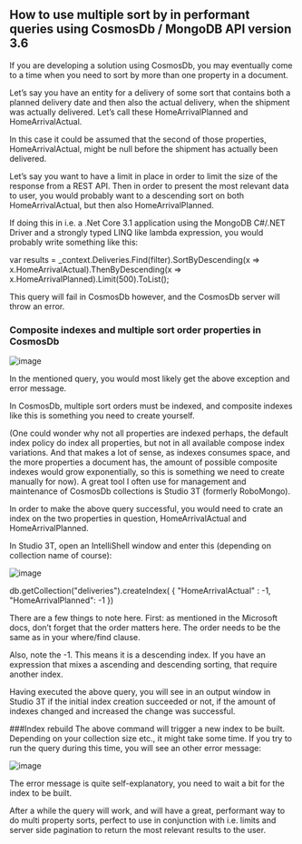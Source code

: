 ## How to use multiple sort by in performant queries using CosmosDb / MongoDB API version 3.6

If you are developing a solution using CosmosDb, you may eventually come to a time when you need to sort by more than one property in a document. 

Let’s say you have an entity for a delivery of some sort that contains both a planned delivery date and then also the actual delivery, when the shipment was actually delivered. Let’s call these HomeArrivalPlanned and HomeArrivalActual. 

In this case it could be assumed that the second of those properties, HomeArrivalActual, might be null before the shipment has actually been delivered.

Let’s say you want to have a limit in place in order to limit the size of the response from a REST API. Then in order to present the most relevant data to user, you would probably want to a descending sort on both HomeArrivalActual, but then also HomeArrivalPlanned.

If doing this in i.e. a .Net Core 3.1 application using the MongoDB C#/.NET Driver and a strongly typed LINQ like lambda expression, you would probably write something like this:

var results = _context.Deliveries.Find(filter).SortByDescending(x => x.HomeArrivalActual).ThenByDescending(x => x.HomeArrivalPlanned).Limit(500).ToList();

This query will fail in CosmosDb however, and the CosmosDb server will throw an error.

### Composite indexes and multiple sort order properties in CosmosDb
![image](https://kristofferaxelsson.blob.core.windows.net/$web/github/cosmosdb_composite_query1.png)

In the mentioned query, you would most likely get the above exception and error message.

In CosmosDb, multiple sort orders must be indexed, and composite indexes like this is something you need to create yourself. 

(One could wonder why not all properties are indexed perhaps, the default index policy do index all properties, but not in all available compose index variations. And that makes a lot of sense, as indexes consumes space, and the more properties a document has, the amount of possible composite indexes would grow exponentially, so this is something we need to create manually for now).
A great tool I often use for management and maintenance of CosmosDb collections is Studio 3T (formerly RoboMongo).

In order to make the above query successful, you would need to crate an index on the two properties in question, HomeArrivalActual and HomeArrivalPlanned. 

In Studio 3T, open an IntelliShell window and enter this (depending on collection name of course):

![image](https://kristofferaxelsson.blob.core.windows.net/$web/github/studio3t_create_cosmos_index.png)

db.getCollection("deliveries").createIndex( { "HomeArrivalActual" : -1, "HomeArrivalPlanned": -1 })

There are a few things to note here. First: as mentioned in the Microsoft docs, don’t forget that the order matters here. The order needs to be the same as in your where/find clause.

Also, note the -1. This means it is a descending index. If you have an expression that mixes a ascending and descending sorting, that require another index.

Having executed the above query, you will see in an output window in Studio 3T if the initial index creation succeeded or not, if the amount of indexes changed and increased the change was successful.

###Index rebuild
The above command will trigger a new index to be built. Depending on your collection size etc., it might take some time. If you try to run the query during this time, you will see an other error message:

![image](https://kristofferaxelsson.blob.core.windows.net/$web/github/cosmosdb_composite_query2.png)

The error message is quite self-explanatory, you need to wait a bit for the index to be built. 

After a while the query will work, and will have a great, performant way to do multi property sorts, perfect to use in conjunction with i.e. limits and server side pagination to return the most relevant results to the user.
